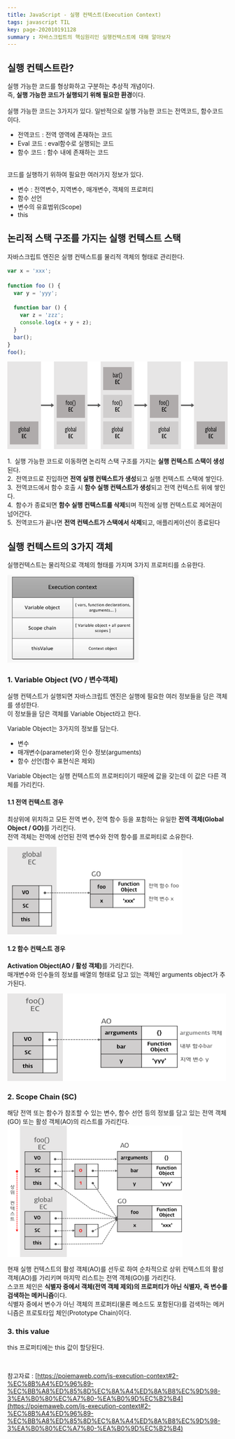 ```yaml
---
title: JavaScript - 실행 컨텍스트(Execution Context)
tags: javascript TIL
key: page-202010191128
summary : 자바스크립트의 핵심원리인 실행컨텍스트에 대해 알아보자
---
```


## 실행 컨텍스트란?
실행 가능한 코드를 형상화하고 구분하는 추상적 개념이다.<br/>
즉, <b>실행 가능한 코드가 실행되기 위해 필요한 환경</b>이다.<br/>
<br/>
실행 가능한 코드는 3가지가 있다. 일반적으로 실행 가능한 코드는 전역코드, 함수코드이다. <br/>
- 전역코드 : 전역 영역에 존재하는 코드 <br/>
- Eval 코드 : eval함수로 실행되는 코드 <br/>
- 함수 코드 : 함수 내에 존재하는 코드 <br/>

<br/>
코드를 실행하기 위하여 필요한 여러가지 정보가 있다.<br/>

- 변수 : 전역변수, 지역변수, 매개변수, 객체의 프로퍼티<br/>
- 함수 선언<br/>
- 변수의 유효범위(Scope)<br/>
- this<br/>

## 논리적 스택 구조를 가지는 실행 컨텍스트 스택

자바스크립트 엔진은 실행 컨텍스트를 물리적 객체의 형태로 관리한다.

```javascript
var x = 'xxx';

function foo () {
  var y = 'yyy';

  function bar () {
    var z = 'zzz';
    console.log(x + y + z);
  }
  bar();
}
foo();
```

<img src="/assets/images/execution.png" width="700" height="200"/>


1.&ensp;실행 가능한 코드로 이동하면 논리적 스택 구조를 가지는 <b>실행 컨텍스트 스택이 생성</b>된다. <br/>
2.&ensp;전역코드로 진입하면 <b>전역 실행 컨텍스트가 생성</b>되고 실행 컨텍스트 스택에 쌓인다. <br/>
3.&ensp;전역코드에서 함수 호출 시 <b>함수 실행 컨텍스트가 생성</b>되고 전역 컨텍스트 위에 쌓인다. <br/>
4.&ensp;함수가 종료되면 <b>함수 실행 컨텍스트를 삭제</b>되며 직전에 실행 컨텍스트로 제어권이 넘어간다.<br/>
5.&ensp;전역코드가 끝나면 <b>전역 컨텍스트가 스택에서 삭제</b>되고, 애플리케이션이 종료된다 <br/>

## 실행 컨텍스트의 3가지 객체

실행컨텍스트는 물리적으로 객체의 형태를 가지며 3가지 프로퍼티를 소유한다.

<img src="/assets/images/excute_structure.png" width="300" height="200"/>

### 1. Variable Object (VO / 변수객체)

실행 컨텍스트가 실행되면 자바스크립트 엔진은 실행에 필요한 여러 정보들을 담은 객체를 생성한다. <br/>
이 정보들을 담은 객체를  Variable Object라고 한다. <br/>

 Variable Object는 3가지의 정보를 담는다. <br/>
- 변수<br/>
- 매개변수(parameter)와 인수 정보(arguments)<br/>
- 함수 선언(함수 표현식은 제외)<br/>
 
Variable Object는 실행 컨텍스트의 프로퍼티이기 때문에 값을 갖는데 이 값은 다른 객체를 가리킨다. <br/>

#### 1.1 전역 컨텍스트 경우
최상위에 위치하고 모든 전역 변수, 전역 함수 등을 포함하는 유일한 <b>전역 객체(Global Object / GO)</b>를 가리킨다. <br/>
전역 객체는 전역에 선언된 전역 변수와 전역 함수를 프로퍼티로 소유한다.<br/>

<img src="/assets/images/ec-vo-global.png" width="400" height="200"/>

#### 1.2 함수 컨텍스트 경우
<b>Activation Object(AO / 활성 객체)</b>를 가리킨다.<br/>
매개변수와 인수들의 정보를 배열의 형태로 담고 있는 객체인 arguments object가 추가된다.<br/>

<img src="/assets/images/ec-vo-foo.png" width="500" height="200"/>


### 2. Scope Chain (SC)
해당 전역 또는 함수가 참조할 수 있는 변수, 함수 선언 등의 정보를 담고 있는 전역 객체(GO) 또는 활성 객체(AO)의 리스트를 가리킨다. <br/>
<img src="/assets/images/ec-sc.png" width="400" height="300"/>

현재 실행 컨텍스트의 활성 객체(AO)를 선두로 하여 순차적으로 상위 컨텍스트의 활성 객체(AO)를 가리키며 마지막 리스트는 전역 객체(GO)를 가리킨다.<br/>
스코프 체인은 <b>식별자 중에서 객체(전역 객체 제외)의 프로퍼티가 아닌 식별자, 즉 변수를 검색하는 메커니즘</b>이다. <br/>
식별자 중에서 변수가 아닌 객체의 프로퍼티(물론 메소드도 포함된다)를 검색하는 메커니즘은 프로토타입 체인(Prototype Chain)이다. <br/>

### 3. this value
this 프로퍼티에는 this 값이 할당된다.

<br/>

참고자료 : [https://poiemaweb.com/js-execution-context#2-%EC%8B%A4%ED%96%89-%EC%BB%A8%ED%85%8D%EC%8A%A4%ED%8A%B8%EC%9D%98-3%EA%B0%80%EC%A7%80-%EA%B0%9D%EC%B2%B4](https://poiemaweb.com/js-execution-context#2-%EC%8B%A4%ED%96%89-%EC%BB%A8%ED%85%8D%EC%8A%A4%ED%8A%B8%EC%9D%98-3%EA%B0%80%EC%A7%80-%EA%B0%9D%EC%B2%B4)

<br/><br/><br/>
